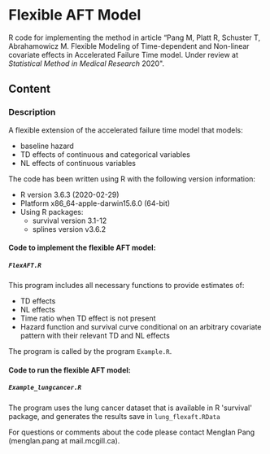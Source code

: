 # Flexible AFT Model
R code for implementing the method in article “Pang M, Platt R, Schuster T, Abrahamowicz M. Flexible Modeling of Time-dependent and Non-linear covariate effects in Accelerated Failure Time model. Under review at *Statistical Method in Medical Research* 2020".

## Content
### Description
A flexible extension of the accelerated failure time model that models:
- baseline hazard
- TD effects of continuous and categorical variables
- NL effects of continuous variables

The code has been written using R with the following version information:<br/>
- R version 3.6.3 (2020-02-29)<br/> 
- Platform x86_64-apple-darwin15.6.0 (64-bit)<br/> 
- Using R packages:<br/> 
  - survival version 3.1-12
  - splines version v3.6.2
  
#### Code to implement the flexible AFT model:
##### `FlexAFT.R`
This program includes all necessary functions to provide estimates of:
- TD effects
- NL effects
- Time ratio when TD effect is not present
- Hazard function and survival curve conditional on an arbitrary covariate pattern with their relevant TD and NL effects


The program is called by the program `Example.R`. 

#### Code to run the flexible AFT model:
##### `Example_lungcancer.R`
The program uses the lung cancer dataset that is available in R 'survival' package, and generates the results save in `lung_flexaft.RData`
 
For questions or comments about the code please contact Menglan Pang (menglan.pang at mail.mcgill.ca).

